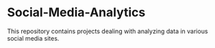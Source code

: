 # Social-Media-Analytics


This repository contains projects dealing with analyzing data in various social media sites.